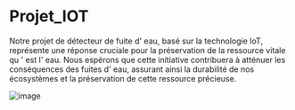 # Projet_IOT

Notre projet de détecteur de fuite d' eau, basé sur la technologie IoT, représente une réponse cruciale pour la préservation de la ressource vitale qu ' est l' eau. Nous espérons que cette initiative contribuera à atténuer les conséquences des fuites d' eau, assurant ainsi la durabilité de nos écosystèmes et la préservation de cette ressource précieuse.

![image](https://github.com/AbdellahiDah/Projet_IOT/assets/99772783/16814b4a-6cf1-4e02-8861-23bffbd12a88)

